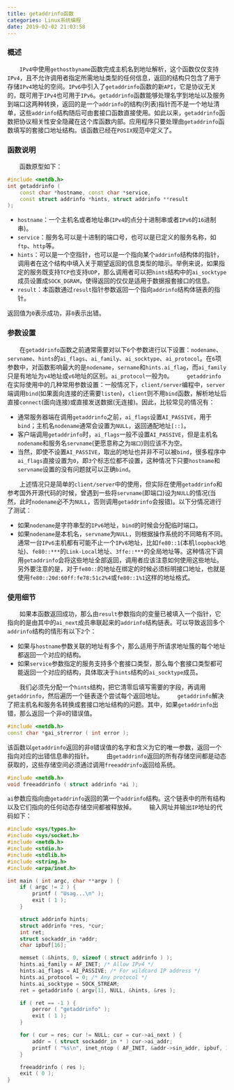 ```yaml
---
title: getaddrinfo函数
categories: Linux系统编程
date: 2019-02-02 21:03:58
---
```

### 概述

&emsp;&emsp;`IPv4`中使用`gethostbyname`函数完成主机名到地址解析，这个函数仅仅支持`IPv4`，且不允许调用者指定所需地址类型的任何信息，返回的结构只包含了用于存储`IPv4`地址的空间。`IPv6`中引入了`getaddrinfo`函数的新`API`，它是协议无关的，既可用于`IPv4`也可用于`IPv6`。`getaddrinfo`函数能够处理名字到地址以及服务到端口这两种转换，返回的是一个`addrinfo`的结构(列表)指针而不是一个地址清单，这些`addrinfo`结构随后可由套接口函数直接使用。如此以来，`getaddrinfo`函数把协议相关性安全隐藏在这个库函数内部。应用程序只要处理由`getaddrinfo`函数填写的套接口地址结构。该函数已经在`POSIX`规范中定义了。<!--more-->

### 函数说明

&emsp;&emsp;函数原型如下：

``` cpp
#include <netdb.h>
int getaddrinfo (
    const char *hostname, const char *service,
    const struct addrinfo *hints, struct addrinfo **result
);
```

- `hostname`：一个主机名或者地址串(`IPv4`的点分十进制串或者`IPv6`的`16`进制串)。
- `service`：服务名可以是十进制的端口号，也可以是已定义的服务名称，如`ftp`、`http`等。
- `hints`：可以是一个空指针，也可以是一个指向某个`addrinfo`结构体的指针，调用者在这个结构中填入关于期望返回的信息类型的暗示。举例来说，如果指定的服务既支持`TCP`也支持`UDP`，那么调用者可以把`hints`结构中的`ai_socktype`成员设置成`SOCK_DGRAM`，使得返回的仅仅是适用于数据报套接口的信息。
- `result`：本函数通过`result`指针参数返回一个指向`addrinfo`结构体链表的指针。

返回值为`0`表示成功，非`0`表示出错。

### 参数设置

&emsp;&emsp;在`getaddrinfo`函数之前通常需要对以下`6`个参数进行以下设置：`nodename`、`servname`、`hints`的`ai_flags`、`ai_family`、`ai_socktype`、`ai_protocol`。在`6`项参数中，对函数影响最大的是`nodename`，`sername`和`hints.ai_flag`，而`ai_family`只是有地址为`v4`地址或`v6`地址的区别。`ai_protocol`一般为`0`。
&emsp;&emsp;`getaddrinfo`在实际使用中的几种常用参数设置：一般情况下，`client/server`编程中，`server`端调用`bind`(如果面向连接的还需要`listen`)，`client`则不用`bind`函数，解析地址后直接`connect`(面向连接)或直接发送数据(无连接)。因此，比较常见的情况有：

- 通常服务器端在调用`getaddrinfo`之前，`ai_flags`设置`AI_PASSIVE`，用于`bind`；主机名`nodename`通常会设置为`NULL`，返回通配地址`[::]`。
- 客户端调用`getaddrinfo`时，`ai_flags`一般不设置`AI_PASSIVE`，但是主机名`nodename`和服务名`servname`(更愿意称之为`端口`)则应该不为空。
- 当然，即使不设置`AI_PASSIVE`，取出的地址也并非不可以被`bind`，很多程序中`ai_flags`直接设置为`0`，即`3`个标志位都不设置，这种情况下只要`hostname`和`servname`设置的没有问题就可以正确`bind`。

&emsp;&emsp;上述情况只是简单的`client/server`中的使用，但实际在使用`getaddrinfo`和参考国外开源代码的时候，曾遇到一些将`servname`(即端口)设为`NULL`的情况(当然，此时`nodename`必不为`NULL`，否则调用`getaddrinfo`会报错)。以下分情况进行了测试：

- 如果`nodename`是字符串型的`IPv6`地址，`bind`的时候会分配临时端口。
- 如果`nodename`是本机名，`servname`为`NULL`，则根据操作系统的不同略有不同。通常一台`IPv6`主机都有可能不止一个`IPv6`地址，比如`fe80::1`(本机`loopback`地址)、`fe80::***`的`Link-Local`地址、`3ffe::***`的全局地址等。这种情况下调用`getaddrinfo`会将这些地址全部返回，调用者应该注意如何使用这些地址。另外要注意的是，对于`fe80::`的地址在绑定的时候必须标明接口地址，也就是使用`fe80::20d:60ff:fe78:51c2%4`或`fe80::1%1`这样的地址格式。

### 使用细节

&emsp;&emsp;如果本函数返回成功，那么由`result`参数指向的变量已被填入一个指针，它指向的是由其中的`ai_next`成员串联起来的`addrinfo`结构链表。可以导致返回多个`addrinfo`结构的情形有以下`2`个：

- 如果与`hostname`参数关联的地址有多个，那么适用于所请求地址簇的每个地址都返回一个对应的结构。
- 如果`service`参数指定的服务支持多个套接口类型，那么每个套接口类型都可能返回一个对应的结构，具体取决于`hints`结构的`ai_socktype`成员。

&emsp;&emsp;我们必须先分配一个`hints`结构，把它清零后填写需要的字段，再调用`getaddrinfo`，然后遍历一个链表逐个尝试每个返回地址。
&emsp;&emsp;`getaddrinfo`解决了把主机名和服务名转换成套接口地址结构的问题。其中，如果`getaddrinfo`出错，那么返回一个非`0`的错误值。

``` cpp
#include <netdb.h>
const char *gai_strerror ( int error );
```

该函数以`getaddrinfo`返回的非`0`错误值的名字和含义为它的唯一参数，返回一个指向对应的出错信息串的指针。
&emsp;&emsp;由`getaddrinfo`返回的所有存储空间都是动态获取的，这些存储空间必须通过调用`freeaddrinfo`返回给系统。

``` cpp
#include <netdb.h>
void freeaddrinfo ( struct addrinfo *ai );
```

`ai`参数应指向由`getaddrinfo`返回的第一个`addrinfo`结构。这个链表中的所有结构以及它们指向的任何动态存储空间都被释放掉。
&emsp;&emsp;输入网址并输出`IP`地址的代码如下：

``` cpp
#include <sys/types.h>
#include <sys/socket.h>
#include <netdb.h>
#include <stdio.h>
#include <stdlib.h>
#include <string.h>
#include <arpa/inet.h>

int main ( int argc, char **argv ) {
    if ( argc != 2 ) {
        printf ( "Usag...\n" );
        exit ( 1 );
    }

    struct addrinfo hints;
    struct addrinfo *res, *cur;
    int ret;
    struct sockaddr_in *addr;
    char ipbuf[16];

    memset ( &hints, 0, sizeof ( struct addrinfo ) );
    hints.ai_family = AF_INET; /* Allow IPv4 */
    hints.ai_flags = AI_PASSIVE; /* For wildcard IP address */
    hints.ai_protocol = 0; /* Any protocol */
    hints.ai_socktype = SOCK_STREAM;
    ret = getaddrinfo ( argv[1], NULL, &hints, &res );

    if ( ret == -1 ) {
        perror ( "getaddrinfo" );
        exit ( 1 );
    }

    for ( cur = res; cur != NULL; cur = cur->ai_next ) {
        addr = ( struct sockaddr_in * ) cur->ai_addr;
        printf ( "%s\n", inet_ntop ( AF_INET, &addr->sin_addr, ipbuf, 16 ) );
    }

    freeaddrinfo ( res );
    exit ( 0 );
}
```